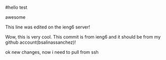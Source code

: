 #hello test

awesome

This line was edited on the ieng6 server!


Wow, this is very cool. This commit is from ieng6 and it should be from my github account(bsalinassanchez)!


ok new changes, now i need to pull from ssh
